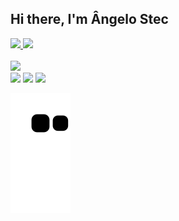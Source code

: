 ## Hi there, I'm Ângelo Stec
 
<div>
  <a href="https://github.com/angelogstec">
  <img height="180em" src="https://github-readme-stats.vercel.app/api?username=angelogstec&show_icons=true&theme=highcontrast&include_all_commits=true&count_private=true"/>
  <img height="130em" src="https://github-readme-stats.vercel.app/api/top-langs/?username=angelogstec&layout=compact&langs_count=7&theme=highcontrast"/>
</div>
<div style="display: inline_block"><br>
 <img height="80em" src="https://cdn.jsdelivr.net/gh/devicons/devicon/icons/java/java-original-wordmark.svg" />
</div>
 <div> 
  <a href="https://instagram.com/angelostec" target="_blank"><img src="https://img.shields.io/badge/-Instagram-%23E4405F?style=for-the-badge&logo=instagram&logoColor=white" target="_blank"></a>
  <a href = "mailto:angelogstec@gmail.com"><img src="https://img.shields.io/badge/-Gmail-%23333?style=for-the-badge&logo=gmail&logoColor=white" target="_blank"></a>
  <a href="https://www.linkedin.com/in/angelogstec/" target="_blank"><img src="https://img.shields.io/badge/-LinkedIn-%230077B5?style=for-the-badge&logo=linkedin&logoColor=white" target="_blank"></a> 
 
  ![Snake animation](https://github.com/angelogstec/angelogstec/blob/output/github-contribution-grid-snake.svg)
 
</div>
